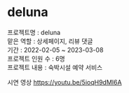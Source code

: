 # deluna
프로젝트명 : deluna  
맡은 역할 : 상세페이지, 리뷰 댓글  
기간 : 2022-02-05 ~ 2023-03-08  
프로젝트 인원 수 : 6명  
프로젝트 내용 : 숙박시설 예약 서비스  

시연 영상
https://youtu.be/5ioqH9dMI6A
